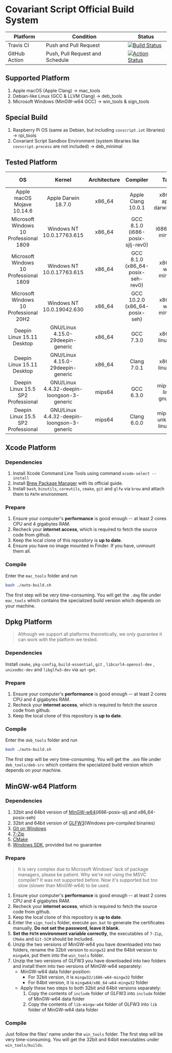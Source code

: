 # Covariant Script Official Build System
|Platform|Condition|Status|
|----|----|----|
|Travis CI|Push and Pull Request|[![Build Status](https://travis-ci.org/covscript/csbuild.svg?branch=master)](https://travis-ci.org/covscript/csbuild)|
|GitHub Action|Push, Pull Request and Schedule|[![Action Status](https://github.com/covscript/csbuild/workflows/schedule/badge.svg)](https://github.com/covscript/csbuild/actions)|
## Supported Platform
1. Apple macOS (Apple Clang) -> mac_tools
2. Debian-like Linux (GCC & LLVM Clang) -> deb_tools
3. Microsoft Windows (MinGW-w64 GCC) -> win_tools & sign_tools

## Special Build
1. Raspberry Pi OS (same as Debian, but including `covscript.iot` libraries) -> rpi_tools
2. Covariant Script Sandbox Environment (system libraries like `covscript.process` are not included) -> deb_minimal

## Tested Platform
OS|Kernel|Architecture|Compiler|Target|Build Tool
:---:|:---:|:---:|:---:|:---:|:---:
Apple macOS Mojave 10.14.6|Apple Darwin 18.7.0|x86_64|Apple Clang 10.0.1|x86_64-apple-darwin18.7.0|mac_tools
Microsoft Windows 10 Professional 1809|Windows NT 10.0.17763.615|x86_64|GCC 8.1.0 (i686-posix-sjlj-rev0)|i686-w64-mingw32|win_tools
Microsoft Windows 10 Professional 1809|Windows NT 10.0.17763.615|x86_64|GCC 8.1.0 (x86_64-posix-seh-rev0)|x86_64-w64-mingw32|win_tools
Microsoft Windows 10 Professional 20H2|Windows NT 10.0.19042.630|x86_64|GCC 10.2.0 (x86_64-posix-seh)|x86_64-w64-mingw32|win_tools
Deepin Linux 15.11 Desktop|GNU/Linux 4.15.0-29deepin-generic|x86_64|GCC 7.3.0|x86_64-linux-gnu|deb_tools
Deepin Linux 15.11 Desktop|GNU/Linux 4.15.0-29deepin-generic|x86_64|Clang 7.0.1|x86_64-linux-gnu|deb_tools
Deepin Linux 15.5 SP2 Professional|GNU/Linux 4.4.32-deepin-loongson-3-generic|mips64|GCC 6.3.0|mips64el-linux-gnuabi64|deb_tools
Deepin Linux 15.5 SP2 Professional|GNU/Linux 4.4.32-deepin-loongson-3-generic|mips64|Clang 6.0.0|mips64el-unknown-linux-gnu|deb_tools
## Xcode Platform
### Dependencies
1. Install Xcode Command Line Tools using command `xcode-select --install`
2. Install [Brew Package Manager](https://brew.sh/) with its official guide.
3. Install `bash`, `binutils`, `coreutils`, `cmake`, `git` and `glfw` via `brew` and attach them to `PATH` environment.
### Prepare
1. Ensure your computer's **performance** is good enough -- at least 2 cores CPU and 4 gigabytes RAM.
2. Recheck your **internet access**, which is required to fetch the source code from github.
3. Keep the local clone of this repository is **up to date**.
4. Ensure you have no image mounted in Finder. If you have, unmount them all.
### Compile
Enter the `mac_tools` folder and run
```sh
bash ./auto-build.sh
```
The first step will be very time-consuming. You will get the `.dmg` file under `mac_tools` which contains the specialized build version which depends on your machine.

## Dpkg Platform
> Although we support all platforms theoretically, we only guarantee it can work with the platform we tested.

### Dependencies
Install `cmake`, `pkg-config`, `build-essential`, `git` , `libcurl4-openssl-dev` , `unixodbc-dev` and `libglfw3-dev` via `apt-get`.
### Prepare
1. Ensure your computer's **performance** is good enough -- at least 2 cores CPU and 4 gigabytes RAM.
2. Recheck your **internet access**, which is required to fetch the source code from github.
3. Keep the local clone of this repository is **up to date**.
### Compile
Enter the `deb_tools` folder and run
```sh
bash ./auto-build.sh
```
The first step will be very time-consuming. You will get the `.deb` file under `deb_tools/deb-src` which contains the specialized build version which depends on your machine.

## MinGW-w64 Platform
### Dependencies
1. 32bit and 64bit version of [MinGW-w64](https://sourceforge.net/projects/mingw-w64/)(i686-posix-sjlj and x86_64-posix-seh)
2. 32bit and 64bit version of [GLFW3](https://www.glfw.org/download.html)(Windows pre-compiled binaries)
3. [Git on Windows](https://git-scm.com/)
4. [7-Zip](https://www.7-zip.org/)
5. [CMake](https://cmake.org/)
6. [Windows SDK](./sign_tools), provided but no guarantee
### Prepare
> It is very complex due to Microsoft Windows' lack of package managers, please be patient. Why we're not using the MSVC compiler? It was not supported before. Now it's supported but too slow (slower than MinGW-w64) to be used.

1. Ensure your computer's **performance** is good enough -- at least 2 cores CPU and 4 gigabytes RAM.
2. Recheck your **internet access**, which is required to fetch the source code from github.
3. Keep the local clone of this repository is **up to date**.
4. Enter the `sign_tools` folder, execute `gen.bat` to generate the certificates manually. **Do not set the password, leave it blank.**
5. **Set the `PATH` environment variable correctly**, the executables of `7-Zip`, `CMake` and `Git-SCM` should be included.
6. Unzip the two versions of MinGW-w64 you have downloaded into two folders, rename the 32bit version to `mingw32` and the 64bit version to `mingw64`, put them into the `win_tools` folder.
7. Unzip the two versions of GLFW3 you have downloaded into two folders and install them into two versions of MinGW-w64 separately:
    - MinGW-w64 data folder position:
        - For 32bit version, it is `mingw32/i686-w64-mingw32` folder
        - For 64bit version, it is `mingw64/x86_64-w64-mingw32` folder
    - Apply these two steps to both 32bit and 64bit versions separately:
        1) Copy the contents of `include` folder of GLFW3 into `include` folder of MinGW-w64 data folder
        2) Copy the contents of `lib-mingw-w64` folder  of GLFW3 into `lib` folder of MinGW-w64 data folder
### Compile
Just follow the files' name under the `win_tools` folder. The first step will be very time-consuming. You will get the 32bit and 64bit executables under `win_tools/builds`.
